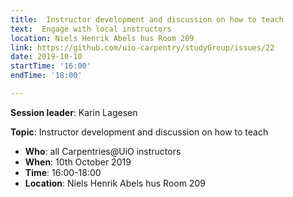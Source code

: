 ```yaml
---
title:  Instructor development and discussion on how to teach
text:  Engage with local instructors
location: Niels Henrik Abels hus Room 209
link: https://github.com/uio-carpentry/studyGroup/issues/22
date: 2019-10-10
startTime: '16:00'
endTime: '18:00'

---
```


**Session leader**: Karin Lagesen

**Topic**: Instructor development and discussion on how to teach

- **Who**: all Carpentries@UiO instructors
- **When**: 10th October 2019
- **Time**: 16:00-18:00
- **Location**:  Niels Henrik Abels hus Room 209
